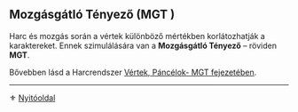 ## Mozgásgátló Tényező (MGT )

Harc és mozgás során a vértek különböző mértékben korlátozhatják a karaktereket. Ennek szimulálására van a **Mozgásgátló Tényező** – röviden **MGT**.

Bővebben lásd a Harcrendszer  [Vértek, Páncélok- MGT fejezetében](069_00_vertek_pancelok.md#mozgásgátló-tényező-mgt).

---

⚜️ [Nyitóoldal](start.md#6-harcrendszer-%EF%B8%8F)
